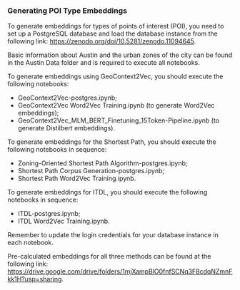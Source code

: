 ### Generating POI Type Embeddings

To generate embeddings for types of points of interest (POI), you need to set up a PostgreSQL database and load the database instance from the following link: https://zenodo.org/doi/10.5281/zenodo.11094645.

Basic information about Austin and the urban zones of the city can be found in the Austin Data folder and is required to execute all notebooks.

To generate embeddings using GeoContext2Vec, you should execute the following notebooks:
- GeoContext2Vec-postgres.ipynb;
- GeoContext2Vec Word2Vec Training.ipynb (to generate Word2Vec embeddings);
- GeoContext2Vec_MLM_BERT_Finetuning_15Token-Pipeline.ipynb (to generate Distilbert embeddings).

To generate embeddings for the Shortest Path, you should execute the following notebooks in sequence:
- Zoning-Oriented Shortest Path Algorithm-postgres.ipynb;
- Shortest Path Corpus Generation-postgres.ipynb;
- Shortest Path Word2Vec Training.ipynb.

To generate embeddings for ITDL, you should execute the following notebooks in sequence:
- ITDL-postgres.ipynb;
- ITDL Word2Vec Training.ipynb.

Remember to update the login credentials for your database instance in each notebook.

Pre-calculated embeddings for all three methods can be found at the following link: https://drive.google.com/drive/folders/1mjXampBlO0fnfSCNq3F8cdqNZmnFkk1H?usp=sharing.